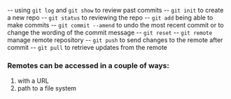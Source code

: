 -- using `git log` and `git show` to review past commits
-- `git init` to create a new repo
-- `git status` to reviewing the repo
-- `git add` being able to make commits 
-- `git commit --amend` to undo the most recent commit or to change the wording of the commit message
-- `git reset` 
-- `git remote ` manage remote repository
-- `git push`  to send changes to the remote after commit
-- `git pull` to retrieve updates from the remote

### Remotes can be accessed in a couple of ways:
1. with a URL
2. path to a file system
